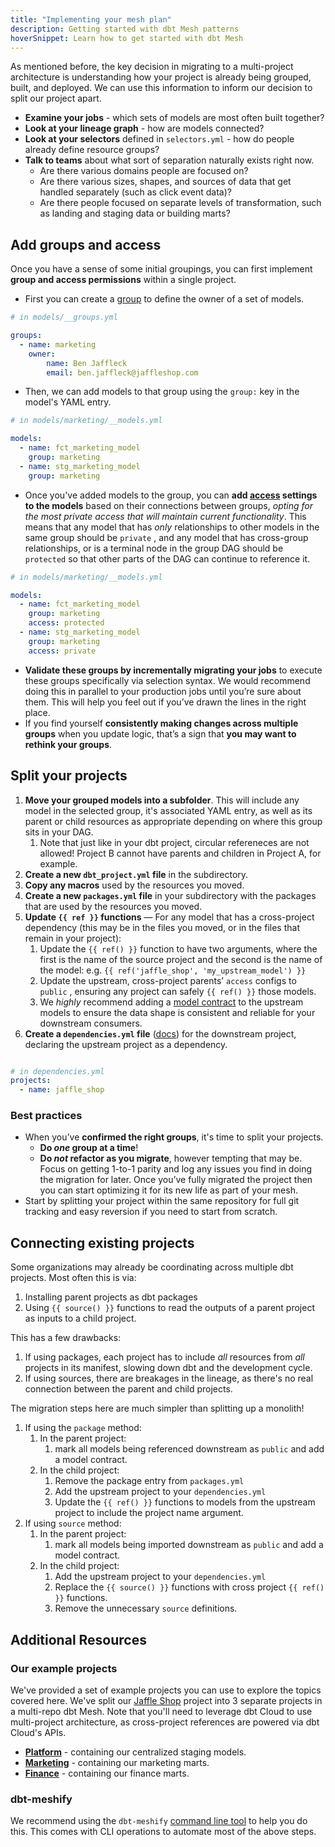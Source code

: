 ```yaml
---
title: "Implementing your mesh plan"
description: Getting started with dbt Mesh patterns
hoverSnippet: Learn how to get started with dbt Mesh
---
```


As mentioned before, the key decision in migrating to a multi-project architecture is understanding how your project is already being grouped, built, and deployed. We can use this information to inform our decision to split our project apart.

- **Examine your jobs** - which sets of models are most often built together?
- **Look at your lineage graph** - how are models connected?
- **Look at your selectors** defined in `selectors.yml` - how do people already define resource groups?
- **Talk to teams** about what sort of separation naturally exists right now.
  - Are there various domains people are focused on?
  - Are there various sizes, shapes, and sources of data that get handled separately (such as click event data)?
  - Are there people focused on separate levels of transformation, such as landing and staging data or building marts?

## Add groups and access

Once you have a sense of some initial groupings, you can first implement **group and access permissions** within a single project.

- First you can create a [group](/docs/build/groups) to define the owner of a set of models.

```yml
# in models/__groups.yml

groups: 
  - name: marketing
    owner:
        name: Ben Jaffleck 
        email: ben.jaffleck@jaffleshop.com
```

- Then, we can add models to that group using the `group:` key in the model's YAML entry.

```yml
# in models/marketing/__models.yml

models: 
  - name: fct_marketing_model
    group: marketing
  - name: stg_marketing_model
    group: marketing
```

- Once you've added models to the group, you can **add [access](/docs/collaborate/govern/model-access) settings to the models** based on their connections between groups, *opting for the most private access that will maintain current functionality*. This means that any model that has *only* relationships to other models in the same group should be `private` , and any model that has cross-group relationships, or is a terminal node in the group DAG should be `protected` so that other parts of the DAG can continue to reference it.

```yml
# in models/marketing/__models.yml

models: 
  - name: fct_marketing_model
    group: marketing
    access: protected
  - name: stg_marketing_model
    group: marketing
    access: private
```

- **Validate these groups by incrementally migrating your jobs** to execute these groups specifically via selection syntax. We would recommend doing this in parallel to your production jobs until you’re sure about them. This will help you feel out if you’ve drawn the lines in the right place.
- If you find yourself **consistently making changes across multiple groups** when you update logic, that’s a sign that **you may want to rethink your groups**.

## Split your projects

1. **Move your grouped models into a subfolder**. This will include any model in the selected group, it's associated YAML entry, as well as its parent or child resources as appropriate depending on where this group sits in your DAG.
   1. Note that just like in your dbt project, circular refereneces are not allowed! Project B cannot have parents and children in Project A, for example.
2. **Create a new `dbt_project.yml` file** in the subdirectory.
3. **Copy any macros** used by the resources you moved.
4. **Create a new `packages.yml` file** in your subdirectory with the packages that are used by the resources you moved.
5. **Update `{{ ref }}` functions** &mdash; For any model that has a cross-project dependency (this may be in the files you moved, or in the files that remain in your project):
   1. Update the `{{ ref() }}` function to have two arguments, where the first is the name of the source project and the second is the name of the model: e.g. `{{ ref('jaffle_shop', 'my_upstream_model') }}`
   2. Update the upstream, cross-project parents’ `access` configs to `public` , ensuring any project can safely `{{ ref() }}` those models.
   3. We *highly* recommend adding a [model contract](/docs/collaborate/govern/model-contracts) to the upstream models to ensure the data shape is consistent and reliable for your downstream consumers.
6. **Create a `dependencies.yml` file** ([docs](/docs/collaborate/govern/project-dependencies)) for the downstream project, declaring the upstream project as a dependency.

```yml

# in dependencies.yml
projects:
  - name: jaffle_shop
```

### Best practices

- When you’ve **confirmed the right groups**, it's time to split your projects.
  - **Do *one* group at a time**!
  - **Do *not* refactor as you migrate**, however tempting that may be. Focus on getting 1-to-1 parity and log any issues you find in doing the migration for later. Once you’ve fully migrated the project then you can start optimizing it for its new life as part of your mesh.
- Start by splitting your project within the same repository for full git tracking and easy reversion if you need to start from scratch.


## Connecting existing projects

Some organizations may already be coordinating across multiple dbt projects. Most often this is via:

1. Installing parent projects as dbt packages
2. Using `{{ source() }}` functions to read the outputs of a parent project as inputs to a child project. 

This has a few drawbacks:

1. If using packages, each project has to include *all* resources from *all* projects in its manifest, slowing down dbt and the development cycle.
2. If using sources, there are breakages in the lineage, as there's no real connection between the parent and child projects.

The migration steps here are much simpler than splitting up a monolith!

1. If using the `package` method:
   1. In the parent project:
      1. mark all models being referenced downstream as `public` and add a model contract.
   2. In the child project:
      1. Remove the package entry from `packages.yml`
      2. Add the upstream project to your `dependencies.yml`
      3. Update the `{{ ref() }}` functions to models from the upstream project to include the project name argument.
1. If using `source` method:
   1. In the parent project:
      1. mark all models being imported downstream as `public` and add a model contract.
   2. In the child project:
      1. Add the upstream project to your `dependencies.yml`
      2. Replace the `{{ source() }}` functions with cross project `{{ ref() }}` functions.
      3. Remove the unnecessary `source` definitions.

## Additional Resources
### Our example projects

We've provided a set of example projects you can use to explore the topics covered here. We've split our [Jaffle Shop](https://github.com/dbt-labs/jaffle-shop) project into 3 separate projects in a multi-repo dbt Mesh. Note that you'll need to leverage dbt Cloud to use multi-project architecture, as cross-project references are powered via dbt Cloud's APIs.

- **[Platform](https://github.com/dbt-labs/jaffle-shop-mesh-platform)** - containing our centralized staging models.
- **[Marketing](https://github.com/dbt-labs/jaffle-shop-mesh-marketing)** - containing our marketing marts.
- **[Finance](https://github.com/dbt-labs/jaffle-shop-mesh-finance)** - containing our finance marts.

### dbt-meshify

We recommend using the `dbt-meshify` [command line tool](<https://dbt-labs.github.io/dbt-meshify/>) to help you do this. This comes with CLI operations to automate most of the above steps.

